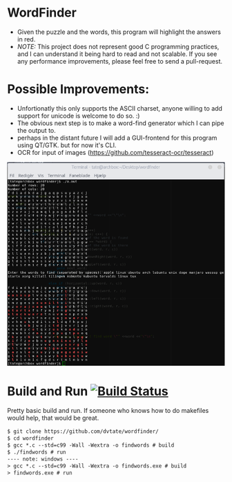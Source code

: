 # WordFinder 
- Given the puzzle and the words, this program will highlight the answers in red. 
- *NOTE:* This project does not represent good C programming practices, and I can understand it being hard to read and not scalable. If you see any performance improvements, please feel free to send a pull-request.

# Possible Improvements:
- Unfortionatly this only supports the ASCII charset, anyone willing to add support for unicode is welcome to do so. :)
- The obvious next step is to make a word-find generator which I can pipe the output to.
- perhaps in the distant future I will add a GUI-frontend for this program using QT/GTK. but for now it's CLI.
- OCR for input of images (https://github.com/tesseract-ocr/tesseract)

![screenshot](https://raw.githubusercontent.com/dvtate/wordfinder/master/gnome-shell-screenshot-DOU4WY.png "example useage")

# Build and Run [![Build Status](https://travis-ci.org/dvtate/wordfinder.svg?branch=master)](https://travis-ci.org/dvtate/wordfinder)
Pretty basic build and run. If someone who knows how to do makefiles would help, that would be great.
```
$ git clone https://github.com/dvtate/wordfinder/
$ cd wordfinder
$ gcc *.c --std=c99 -Wall -Wextra -o findwords # build
$ ./findwords # run
---- note: windows ----
> gcc *.c --std=c99 -Wall -Wextra -o findwords.exe # build
> findwords.exe # run
```

